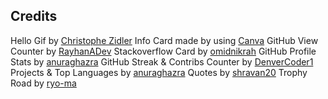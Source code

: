 ## Credits

Hello Gif by [Christophe Zidler](https://dribbble.com/shots/3848385-Hello-gif/attachments/10055172?mode=media)
Info Card made by using [Canva](https://www.canva.com)
GitHub View Counter by [RayhanADev](https://myviewcounts.rayhanadev.repl.co)
Stackoverflow Card by [omidnikrah](https://github.com/omidnikrah/github-readme-stackoverflow)
GitHub Profile Stats by [anuraghazra](https://github.com/anuraghazra/github-readme-stats)
GitHub Streak & Contribs Counter by [DenverCoder1](https://github.com/DenverCoder1/github-readme-streak-stats)
Projects & Top Languages by [anuraghazra](https://github.com/anuraghazra/github-readme-stats)
Quotes by [shravan20](https://github.com/shravan20/github-readme-quotes)
Trophy Road by [ryo-ma](https://github.com/ryo-ma/github-profile-trophy)

